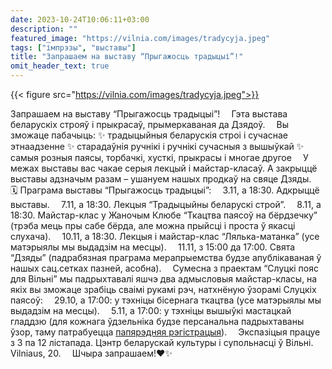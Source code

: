 ```yaml
---
date: 2023-10-24T10:06:11+03:00
description: ""
featured_image: "https://vilnia.com/images/tradycyja.jpeg"
tags: ["імпрэзы", "выставы"]
title: "Запрашаем на выставу “Прыгажосць традыцыі”!"
omit_header_text: true
---
```

{{< figure src="https://vilnia.com/images/tradycyja.jpeg">}}

Запрашаем на выставу “Прыгажосць традыцыі”!
⠀
Гэта выстава беларускіх строяў і прыкрасаў, прымеркаваная да Дзядоў.
⠀
Вы зможаце пабачыць:
✨ традыцыйныя беларускія строі і сучаснае этнаадзенне
✨ старадаўнія ручнікі і ручнікі сучасныя з вышыўкай
✨ самыя розныя паясы, торбачкі, хусткі, прыкрасы і многае другое
⠀
У межах выставы вас чакае серыя лекцый і майстар-класаў. А закрыццё выставы адзначым разам – ушануем нашых продкаў на свяце Дзяды.
⠀
🗓️ Праграма выставы “Прыгажосць традыцыі”:
⠀
3.11, а 18:30. Адкрыццё выставы.
⠀
7.11, а 18:30. Лекцыя “Традыцыйны беларускі строй”.
⠀
8.11, а 18:30. Майстар-клас у Жаночым Клюбе “Ткацтва паясоў на бёрдзечку” (трэба мець пры сабе бёрда, але можна прыйсці і проста ў якасці слухача).
⠀
10.11, а 18:30. Лекцыя і майстар-клас “Лялька-матанка” (усе матэрыялы мы выдадзім на месцы).
⠀
11.11, з 15:00 да 17:00. Свята “Дзяды” (падрабязная праграма мерапрыемства будзе апублікаваная ў нашых сац.сетках пазней, асобна).
⠀
Сумесна з праектам “Слуцкі пояс для Вільні” мы падрыхтавалі яшчэ два адмысловыя майстар-класы, на якіх вы зможаце зрабіць сваімі рукамі рэч, натхнёную ўзорамі Слуцкіх паясоў:
⠀
29.10, а 17:00: у тэхніцы бісернага ткацтва (усе матэрыялы мы выдадзім на месцы).
⠀
5.11, а 17:00: у тэхніцы вышыўкі мастацкай гладдзю (для кожнага ўдзельніка будзе персанальна падрыхтаваны ўзор, таму патрабуецца [папярэдняя рэгістрацыя](https://forms.gle/BprT6fxfPid92tzc7)).
⠀
Экспазіцыя працуе з 3 па 12 лістапада.
Цэнтр беларускай культуры і супольнасці ў Вільні. Vilniaus, 20.
⠀
Шчыра запрашаем!❤️✨